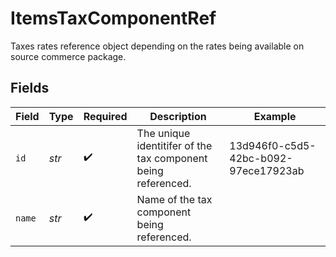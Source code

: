 # ItemsTaxComponentRef

Taxes rates reference object depending on the rates being available on source commerce package.


## Fields

| Field                                                         | Type                                                          | Required                                                      | Description                                                   | Example                                                       |
| ------------------------------------------------------------- | ------------------------------------------------------------- | ------------------------------------------------------------- | ------------------------------------------------------------- | ------------------------------------------------------------- |
| `id`                                                          | *str*                                                         | :heavy_check_mark:                                            | The unique identitifer of the tax component being referenced. | 13d946f0-c5d5-42bc-b092-97ece17923ab                          |
| `name`                                                        | *str*                                                         | :heavy_check_mark:                                            | Name of the tax component being referenced.                   |                                                               |